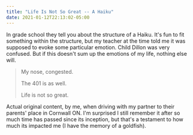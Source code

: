 ```yaml
---
title: "Life Is Not So Great -- A Haiku"
date: 2021-01-12T22:13:02-05:00
---
```


In grade school they tell you about the structure of a Haiku. It's fun to fit something within the structure, but my teacher at the time told me it was supposed to evoke some particular emotion. Child Dillon was very confused. But if this doesn't sum up the emotions of my life, nothing else will. 

> My nose, congested.
>
> The 401 is as well.
>
> Life is not so great.

Actual original content, by me, when driving with my partner to their parents' place in Cornwall ON. I'm surprised I still remember it after so much time has passed since its inception, but that's a testament to how much its impacted me (I have the memory of a goldfish).
